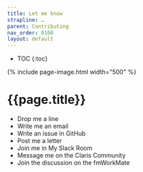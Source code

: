 ```yaml
---
title: Let me know
strapline: …
parent: Contributing
nav_order: 0100
layout: default
---
```

- TOC
{:toc}

{% include page-image.html width="500" %}

# {{page.title}}

- Drop me a line
- Write me an email
- Write an issue in GitHub
- Post me a letter
- Join me in My Slack Room
- Message me on the Claris Community
- Join the discussion on the fmWorkMate 